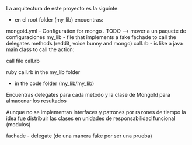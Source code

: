 La arquitectura de este proyecto es la siguinte:

- en el root folder (my_lib) encuentras:


mongoid.yml - Configuration for mongo . TODO --> mover a un paquete de configuraciones
my_lib - file that implements a fake fachade to call the delegates methods (reddit, voice bunny and mongo)
call.rb - is like a java main class to call the action:


call file call.rb 

ruby call.rb in the my_lib folder

- in the code folder (my_lib/my_lib)

Encuentras delegates para cada metodo y la clase de MongoId para almacenar los resultados

Aunque no se implementan interfaces y patrones por razones de tiempo la idea fue distribuir las clases en unidades de responsabilidad funcional (modulos)

fachade - delegate (de una manera fake por ser una prueba)


